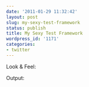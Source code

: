 ```yaml
---
date: '2011-01-29 11:32:42'
layout: post
slug: my-sexy-test-framework
status: publish
title: My Sexy Test Framework
wordpress_id: '1171'
categories:
- twitter
---
```


Look & Feel:

Output:


